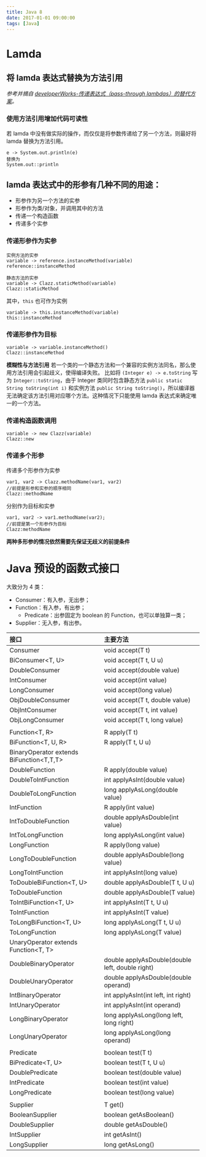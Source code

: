 ```yaml
---
title: Java 8
date: 2017-01-01 09:00:00
tags: [Java]
---
```


# Lamda

## 将 lamda 表达式替换为方法引用

*参考并摘自 [developerWorks-传递表达式（pass-through lambdas）的替代方案](https://www.ibm.com/developerworks/cn/java/j-java8idioms5/index.html)。*

### 使用方法引用增加代码可读性

若 lamda 中没有做实际的操作，而仅仅是将参数传递给了另一个方法，则最好将 lamda 替换为方法引用。

```
e -> System.out.println(e)
替换为
System.out::println
```

## lamda 表达式中的形参有几种不同的用途：

- 形参作为另一个方法的实参
- 形参作为类/对象，并调用其中的方法
- 传递一个构造函数
- 传递多个实参

### 传递形参作为实参

```
实例方法的实参
variable -> reference.instanceMethod(variable)
reference::instanceMethod

静态方法的实参
variable -> Clazz.staticMethod(variable)
Clazz::staticMethod
```

其中，`this` 也可作为实例
```
variable -> this.instanceMethod(variable)
this::instanceMethod
```

### 传递形参作为目标

```
variable -> variable.instanceMethod()
Clazz::instanceMethod
```

**模糊性与方法引用**
若一个类的一个静态方法和一个兼容的实例方法同名，那么使用方法引用会引起歧义，使得编译失败。
比如将 `(Integer e) -> e.toString` 写为 `Integer::toString`，由于 Integer 类同时包含静态方法 `public static String toString(int i)` 和实例方法 `public String toString()`，所以编译器无法确定该方法引用对应哪个方法。这种情况下只能使用 lamda 表达式来确定唯一的一个方法。

### 传递构造函数调用

```
variable -> new Clazz(variable)
Clazz::new
```

### 传递多个形参

传递多个形参作为实参
```
var1, var2 -> Clazz.methodName(var1, var2)
//前提是形参和实参的顺序相同
Clazz::methodName
```

分别作为目标和实参
```
var1, var2 -> var1.methodName(var2);
//前提是第一个形参作为目标
Clazz:methodName
```

**两种多形参的情况依然需要先保证无歧义的前提条件**

# Java 预设的函数式接口

大致分为 4 类：

- Consumer：有入参，无出参；
- Function：有入参，有出参；
    - Predicate：出参固定为 boolean 的 Function，也可以单独算一类；
- Supplier：无入参，有出参。

| 接口                                        | 主要方法                                        |
| :------------------------------------------ | :---------------------------------------------- |
| Consumer<T>                                 | void accept(T t)                                |
| BiConsumer<T, U>                            | void accept(T t, U u)                           |
| DoubleConsumer                              | void accept(double value)                       |
| IntConsumer                                 | void accept(int value)                          |
| LongConsumer                                | void accept(long value)                         |
| ObjDoubleConsumer<T>                        | void accept(T t, double value)                  |
| ObjIntConsumer<T>                           | void accept(T t, int value)                     |
| ObjLongConsumer<T>                          | void accept(T t, long value)                    |
|                                             |                                                 |
| Function<T, R>                              | R apply(T t)                                    |
| BiFunction<T, U, R>                         | R apply(T t, U u)                               |
| BinaryOperator<T> extends BiFunction<T,T,T> |                                                 |
| DoubleFunction<R>                           | R apply(double value)                           |
| DoubleToIntFunction                         | int applyAsInt(double value)                    |
| DoubleToLongFunction                        | long applyAsLong(double value)                  |
| IntFunction<R>                              | R apply(int value)                              |
| IntToDoubleFunction                         | double applyAsDouble(int value)                 |
| IntToLongFunction                           | long applyAsLong(int value)                     |
| LongFunction<R>                             | R apply(long value)                             |
| LongToDoubleFunction                        | double applyAsDouble(long value)                |
| LongToIntFunction                           | int applyAsInt(long value)                      |
| ToDoubleBiFunction<T, U>                    | double applyAsDouble(T t, U u)                  |
| ToDoubleFunction<T>                         | double applyAsDouble(T value)                   |
| ToIntBiFunction<T, U>                       | int applyAsInt(T t, U u)                        |
| ToIntFunction<T>                            | int applyAsInt(T value)                         |
| ToLongBiFunction<T, U>                      | long applyAsLong(T t, U u)                      |
| ToLongFunction<T>                           | long applyAsLong(T value)                       |
| UnaryOperator<T> extends Function<T, T>     |                                                 |
| DoubleBinaryOperator                        | double applyAsDouble(double left, double right) |
| DoubleUnaryOperator                         | double applyAsDouble(double operand)            |
| IntBinaryOperator                           | int applyAsInt(int left, int right)             |
| IntUnaryOperator                            | int applyAsInt(int operand)                     |
| LongBinaryOperator                          | long applyAsLong(long left, long right)         |
| LongUnaryOperator                           | long applyAsLong(long operand)                  |
|                                             |                                                 |
| Predicate<T>                                | boolean test(T t)                               |
| BiPredicate<T, U>                           | boolean test(T t, U u)                          |
| DoublePredicate                             | boolean test(double value)                      |
| IntPredicate                                | boolean test(int value)                         |
| LongPredicate                               | boolean test(long value)                        |
|                                             |                                                 |
| Supplier<T>                                 | T get()                                         |
| BooleanSupplier                             | boolean getAsBoolean()                          |
| DoubleSupplier                              | double getAsDouble()                            |
| IntSupplier                                 | int getAsInt()                                  |
| LongSupplier                                | long getAsLong()                                |
